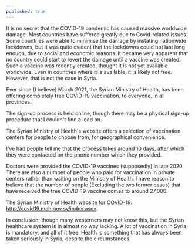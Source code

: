 ```yaml
---
published: true
---
```

It is no secret that the COVID-19 pandemic has caused massive worldwide damage. Most countries have suffered greatly due to Covid-related issues. Some countries were able to minimise the damage by instating nationwide lockdowns, but it was quite evident that the lockdowns could not last long enough, due to social and economic reasons. 
It became very apparent that no country could start to revert the damage until a vaccine was created. 
Such a vaccine was recently created, thought it is not yet available worldwide. 
Even in countries where it is available, it is likely not free. However, that is not the case in Syria. 

Ever since (I believe) March 2021, the Syrian Ministry of Health, has been offering completely free COVID-19 vaccination, to everyone, in all provinces. 

The sign-up process is held online, though there may be a physical sign-up procedure that I couldn't find a lead on. 

The Syrian Ministry of Health's website offers a selection of vaccination centers for people to choose from, for geographical convenience. 

I've had people tell me that the process takes around 10 days, after which they were contacted on the phone number which they provided. 


Doctors were provided the COVID-19 vaccines (supposedly) in late 2020. There are also a number of people who paid for vaccination in private centers rather than waiting on the Ministry of Health. I have reason to believe that the number of people (Excluding the two former cases) that have received the free COVID-19 vaccine comes to around 27,000. 

The Syrian Ministry of Health website for COVID-19: http://covid19.moh.gov.sy/index.aspx

In conclusion; though many westerners may not know this, but the Syrian healthcare system is in almost no way lacking. A lot of vaccination in Syria is mandatory, and all of it free. Health is something that has always been taken seriously in Syria, despite the circumstances.
